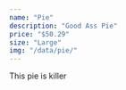 ```yaml
---
name: "Pie"
description: "Good Ass Pie"
price: "$50.29"
size: "Large"
img: "/data/pie/"
---
```

This pie is killer
